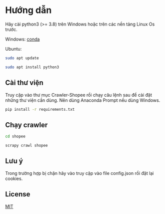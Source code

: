 # Hướng dẫn

Hãy cài python3 (>= 3.8) trên Windows hoặc trên các nền tảng Linux Os trước.

Windows:
[conda](https://conda.io/projects/conda/en/latest/user-guide/install/index.html)

Ubuntu: 

```bash
sudo apt update
```

```bash
sudo apt install python3
```


## Cài thư viện

Truy cập vào thư mục Crawler-Shopee rồi chạy câu lệnh sau để cài đặt những thư viện cần dùng. Nên dùng Anaconda Prompt nếu dùng Windows.

```bash
pip install -r requirements.txt
```

## Chạy crawler

```bash
cd shopee

```

```bash
scrapy crawl shopee

```

## Lưu ý

Trong trường hợp bị chặn hãy vào truy cập vào file config.json rồi đặt lại cookies.

## License

[MIT](https://choosealicense.com/licenses/mit/)